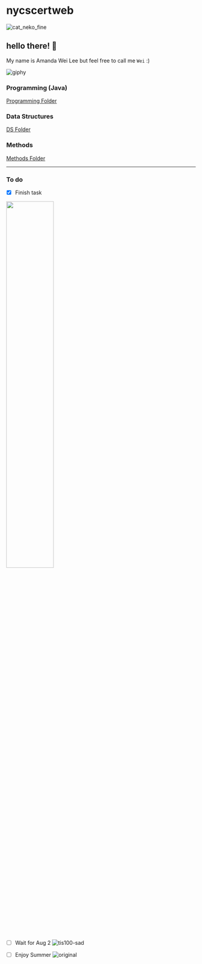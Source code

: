 # nycscertweb

![cat_neko_fine](https://user-images.githubusercontent.com/107557711/180831537-317aa0e7-0eb6-43d9-9b12-da9b08478ed1.gif) 
## hello there! 👋
My name is Amanda Wei Lee but feel free to call me `Wei` :)



![giphy](https://user-images.githubusercontent.com/107557711/180843022-fc717034-f173-460d-ba95-63f63fac2052.gif) 
### Programming (Java)
[Programming Folder](https://github.com/hunter-teacher-cert/cohort-3-summer-work-AmaneWei/tree/master/programming)


### Data Structures

[DS Folder](https://github.com/hunter-teacher-cert/cohort-3-summer-work-AmaneWei/tree/master/ds)


### Methods
[Methods Folder](https://github.com/hunter-teacher-cert/cohort-3-summer-work-AmaneWei/tree/master/methods)

---
### To do
- [x] Finish task
<img src="https://i.imgur.com/ZWnhY9T.png" width=50% height=50%>

- [ ] Wait for Aug 2
![tis100-sad](https://user-images.githubusercontent.com/107557711/180846012-47ba9933-d40d-40a1-9b11-a96abaf0170b.gif)

- [ ] Enjoy Summer
![original](https://user-images.githubusercontent.com/107557711/180846392-5613e063-55a1-48ee-8605-4a4f8e0e4ff4.gif)

